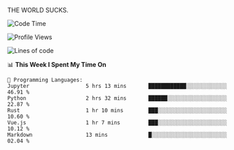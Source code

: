 THE WORLD SUCKS.

<!--START_SECTION:waka-->
![Code Time](http://img.shields.io/badge/Code%20Time-879%20hrs%2059%20mins-blue)

![Profile Views](http://img.shields.io/badge/Profile%20Views-0-blue)

![Lines of code](https://img.shields.io/badge/From%20Hello%20World%20I%27ve%20Written-1.3%20million%20lines%20of%20code-blue)

📊 **This Week I Spent My Time On** 

```text
💬 Programming Languages: 
Jupyter                  5 hrs 13 mins       ████████████░░░░░░░░░░░░░   46.91 % 
Python                   2 hrs 32 mins       ██████░░░░░░░░░░░░░░░░░░░   22.87 % 
Rust                     1 hr 10 mins        ███░░░░░░░░░░░░░░░░░░░░░░   10.60 % 
Vue.js                   1 hr 7 mins         ███░░░░░░░░░░░░░░░░░░░░░░   10.12 % 
Markdown                 13 mins             █░░░░░░░░░░░░░░░░░░░░░░░░   02.04 % 
```


<!--END_SECTION:waka-->
